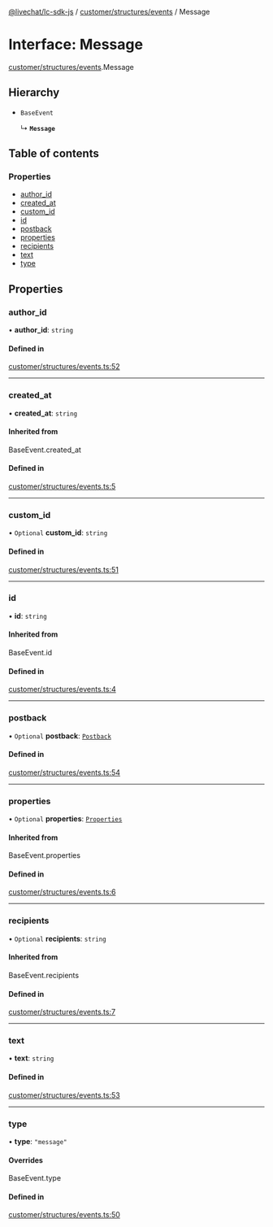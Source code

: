 [@livechat/lc-sdk-js](../README.md) / [customer/structures/events](../modules/customer_structures_events.md) / Message

# Interface: Message

[customer/structures/events](../modules/customer_structures_events.md).Message

## Hierarchy

- `BaseEvent`

  ↳ **`Message`**

## Table of contents

### Properties

- [author\_id](customer_structures_events.Message.md#author_id)
- [created\_at](customer_structures_events.Message.md#created_at)
- [custom\_id](customer_structures_events.Message.md#custom_id)
- [id](customer_structures_events.Message.md#id)
- [postback](customer_structures_events.Message.md#postback)
- [properties](customer_structures_events.Message.md#properties)
- [recipients](customer_structures_events.Message.md#recipients)
- [text](customer_structures_events.Message.md#text)
- [type](customer_structures_events.Message.md#type)

## Properties

### author\_id

• **author\_id**: `string`

#### Defined in

[customer/structures/events.ts:52](https://github.com/livechat/lc-sdk-js/blob/1fa827f/src/customer/structures/events.ts#L52)

___

### created\_at

• **created\_at**: `string`

#### Inherited from

BaseEvent.created\_at

#### Defined in

[customer/structures/events.ts:5](https://github.com/livechat/lc-sdk-js/blob/1fa827f/src/customer/structures/events.ts#L5)

___

### custom\_id

• `Optional` **custom\_id**: `string`

#### Defined in

[customer/structures/events.ts:51](https://github.com/livechat/lc-sdk-js/blob/1fa827f/src/customer/structures/events.ts#L51)

___

### id

• **id**: `string`

#### Inherited from

BaseEvent.id

#### Defined in

[customer/structures/events.ts:4](https://github.com/livechat/lc-sdk-js/blob/1fa827f/src/customer/structures/events.ts#L4)

___

### postback

• `Optional` **postback**: [`Postback`](customer_structures_events.Postback.md)

#### Defined in

[customer/structures/events.ts:54](https://github.com/livechat/lc-sdk-js/blob/1fa827f/src/customer/structures/events.ts#L54)

___

### properties

• `Optional` **properties**: [`Properties`](customer_structures_structures.Properties.md)

#### Inherited from

BaseEvent.properties

#### Defined in

[customer/structures/events.ts:6](https://github.com/livechat/lc-sdk-js/blob/1fa827f/src/customer/structures/events.ts#L6)

___

### recipients

• `Optional` **recipients**: `string`

#### Inherited from

BaseEvent.recipients

#### Defined in

[customer/structures/events.ts:7](https://github.com/livechat/lc-sdk-js/blob/1fa827f/src/customer/structures/events.ts#L7)

___

### text

• **text**: `string`

#### Defined in

[customer/structures/events.ts:53](https://github.com/livechat/lc-sdk-js/blob/1fa827f/src/customer/structures/events.ts#L53)

___

### type

• **type**: ``"message"``

#### Overrides

BaseEvent.type

#### Defined in

[customer/structures/events.ts:50](https://github.com/livechat/lc-sdk-js/blob/1fa827f/src/customer/structures/events.ts#L50)
